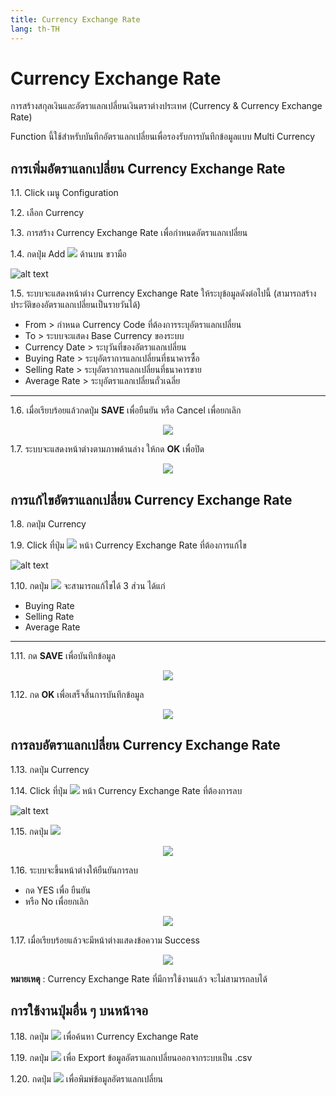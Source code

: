 ```yaml
---
title: Currency Exchange Rate
lang: th-TH
---
```


# Currency Exchange Rate

การสร้างสกุลเงินและอัตราแลกเปลี่ยนเงินตราต่างประเทศ (Currency & Currency Exchange Rate)

Function นี้ใช้สำหรับบันทึกอัตราแลกเปลี่ยนเพื่อรองรับการบันทึกข้อมูลแบบ Multi Currency

## การเพิ่มอัตราแลกเปลี่ยน Currency Exchange Rate

1.1. Click เมนู Configuration

1.2. เลือก Currency

1.3. การสร้าง Currency Exchange Rate เพื่อกำหนดอัตราแลกเปลี่ยน

1.4. กดปุ่ม Add <img src="../public/add_icon.png" style="display: inline-block;" /> ด้านบน ขวามือ

![alt text](image-16.png)

1.5. ระบบจะแสดงหน้าต่าง Currency Exchange Rate ให้ระบุข้อมูลดังต่อไปนี้ (สามารถสร้างประวัติของอัตราแลกเปลี่ยนเป็นรายวันได้)

- From > กำหนด Currency Code ที่ต้องการระบุอัตราแลกเปลี่ยน
- To > ระบบจะแสดง Base Currency ของระบบ
- Currency Date > ระบุวันที่ของอัตราแลกเปลี่ยน
- Buying Rate > ระบุอัตราการแลกเปลี่ยนที่ธนาคารซื้อ
- Selling Rate > ระบุอัตราการแลกเปลี่ยนที่ธนาคารขาย
- Average Rate > ระบุอัตราแลกเปลี่ยนถั่วเฉลี่ย

---

1.6. เมื่อเรียบร้อยแล้วกดปุ่ม **<span class="btn">SAVE</span>** เพื่อยืนยัน หรือ Cancel เพื่อยกเลิก

<p align="center">
    <img src="./image-17.png"  />
</p>

1.7. ระบบจะแสดงหน้าต่างตามภาพด้านล่าง ให้กด **<span class="btn">OK</span>** เพื่อปิด

<p align="center">
    <img src="./image-18.png"  />
</p>

## การแก้ไขอัตราแลกเปลี่ยน Currency Exchange Rate

1.8. กดปุ่ม Currency

1.9. Click ที่ปุ่ม <img src="./visibility.png" style="display: inline-block;" /> หน้า Currency Exchange Rate ที่ต้องการแก้ไข

![alt text](image-19.png)

1.10. กดปุ่ม <img src="../public/edit_icon.png" style="display: inline-block;" /> จะสามารถแก้ไขได้ 3 ส่วน ได้แก่

- Buying Rate
- Selling Rate
- Average Rate

---

1.11. กด **<span class="btn">SAVE</span>** เพื่อบันทึกข้อมูล

<p align="center">
    <img src="./image-20.png"  />
</p>

1.12. กด **<span class="btn">OK</span>** เพื่อเสร็จสิ้นการบันทึกข้อมูล

<p align="center">
    <img src="./image-18.png"  />
</p>

## การลบอัตราแลกเปลี่ยน Currency Exchange Rate

1.13. กดปุ่ม Currency

1.14. Click ที่ปุ่ม <img src="./visibility.png" style="display: inline-block;" /> หน้า Currency Exchange Rate ที่ต้องการลบ

![alt text](image-21.png)

1.15. กดปุ่ม <img src="../public/del_icon.png" style="display: inline-block;" />

<p align="center">
    <img src="./image-22.png"  />
</p>

1.16. ระบบจะขึ้นหน้าต่างให้ยืนยันการลบ

- กด YES เพื่อ ยืนยัน
- หรือ No เพื่อยกเลิก

<p align="center">
    <img src="./image-23.png"  />
</p>

1.17. เมื่อเรียบร้อยแล้วจะมีหน้าต่างแสดงข้อความ Success

<p align="center">
    <img src="./image-18.png"  />
</p>

**หมายเหตุ** : Currency Exchange Rate ที่มีการใช้งานแล้ว จะไม่สามารถลบได้

## การใช้งานปุ่มอื่น ๆ บนหน้าจอ

1.18. กดปุ่ม <img src="../public/search_icon.svg" style="display: inline-block;" /> เพื่อค้นหา Currency Exchange Rate

1.19. กดปุ่ม <img src="../public/cloud_download_icon.svg" style="display: inline-block;" /> เพื่อ Export ข้อมูลอัตราแลกเปลี่ยนออกจากระบบเป็น .csv

1.20. กดปุ่ม <img src="../public/print_icon.svg" style="display: inline-block;" /> เพื่อพิมพ์ข้อมูลอัตราแลกเปลี่ยน
